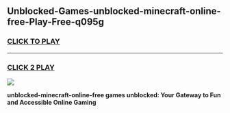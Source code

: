 
## Unblocked-Games-unblocked-minecraft-online-free-Play-Free-q095g
<h3>
<a href="https://premium76.site?title=unblocked-minecraft-online-free&ref=18A1">CLICK TO PLAY</a></h3>
<hr>

<h3>
<a href="https://premium76.site?title=unblocked-minecraft-online-free&ref=18A1">CLICK 2 PLAY</a>
  
</h3>

<a href="https://premium76.site?title=unblocked-minecraft-online-free&ref=18A1"><img src="https://clearcache.store/games.png"></a>


**unblocked-minecraft-online-free games unblocked: Your Gateway to Fun and Accessible Online Gaming**
